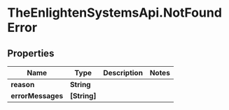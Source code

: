 # TheEnlightenSystemsApi.NotFoundError

## Properties

Name | Type | Description | Notes
------------ | ------------- | ------------- | -------------
**reason** | **String** |  | 
**errorMessages** | **[String]** |  | 


